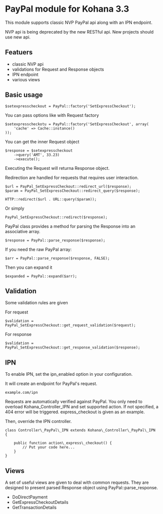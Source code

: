 # PayPal module for Kohana 3.3

This module supports classic NVP PayPal api along with an IPN endpoint.

NVP api is being deprecated by the new RESTful api. New projects should use new api.

## Featuers

* classic NVP api
* validations for Request and Response objects
* IPN endpoint
* various views

## Basic usage

    $setexpresscheckout = PayPal::factory('SetExpressCheckout');

You can pass options like with Request factory

    $setexpresscheckotu = PayPal::factory('SetExpressCheckout', array(
        'cache' => Cache::instance()
    ));

You can get the inner Request object

    $response = $setexpresscheckout
        ->query('AMT', 33.23)
        ->execute();

Executing the Request will returna Response object.

Redirection are handled for requests that requires user interaction.
    
    $url = PayPal_SetExpressCheckout::redirect_url($response);
    $param = PayPal_SetExpressCheckout::redirect_query($response);

    HTTP::redirect($url . URL::query($param));

Or simply
    
    PayPal_SetExpressCheckout::redirect($response);

PayPal class provides a method for parsing the Response into an associative array.

    $response = PayPal::parse_response($response);

If you need the raw PayPal array:

    $arr = PayPal::parse_response($response, FALSE);

Then you can expand it

    $expanded = PayPal::expand($arr);

## Validation

Some validation rules are given

For request

    $validation = PayPal_SetExpressCheckout::get_request_validation($request);

For response

    $validation = PayPal_SetExpressCheckout::get_response_validation($response);

## IPN

To enable IPN, set the ipn\_enabled option in your configuration.

It will create an endpoint for PayPal's request.

    example.com/ipn

Requests are automatically verified against PayPal. You only need to overload Kohana\_Controller\_IPN and set supported action. If not specified, a 404 error will be triggered. express\_checkout is given as an example.

Then, override the IPN controller.

    class Controller\_PayPal\_IPN extends Kohana\_Controller\_PayPal\_IPN {
    
        public function action\_express\_checkout() {
            // Put your code here...
        }
    }

## Views

A set of useful views are given to deal with common requests. They are designed to present parsed Response object using PayPal::parse\_response.

* DoDirectPayment
* GetExpressCheckoutDetails
* GetTransactionDetails
